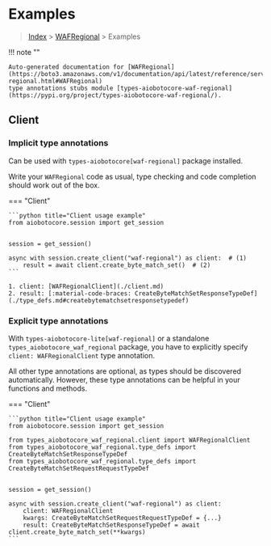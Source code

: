 # Examples

> [Index](../README.md) > [WAFRegional](./README.md) > Examples

!!! note ""

    Auto-generated documentation for [WAFRegional](https://boto3.amazonaws.com/v1/documentation/api/latest/reference/services/waf-regional.html#WAFRegional)
    type annotations stubs module [types-aiobotocore-waf-regional](https://pypi.org/project/types-aiobotocore-waf-regional/).

## Client

### Implicit type annotations

Can be used with `types-aiobotocore[waf-regional]` package installed.

Write your `WAFRegional` code as usual,
type checking and code completion should work out of the box.



=== "Client"

    ```python title="Client usage example"
    from aiobotocore.session import get_session


    session = get_session()

    async with session.create_client("waf-regional") as client:  # (1)
        result = await client.create_byte_match_set()  # (2)
    ```

    1. client: [WAFRegionalClient](./client.md)
    2. result: [:material-code-braces: CreateByteMatchSetResponseTypeDef](./type_defs.md#createbytematchsetresponsetypedef) 






### Explicit type annotations

With `types-aiobotocore-lite[waf-regional]`
or a standalone `types_aiobotocore_waf_regional` package, you have to explicitly specify
`client: WAFRegionalClient` type annotation.

All other type annotations are optional, as types should be discovered automatically.
However, these type annotations can be helpful in your functions and methods.


=== "Client"

    ```python title="Client usage example"
    from aiobotocore.session import get_session

    from types_aiobotocore_waf_regional.client import WAFRegionalClient
    from types_aiobotocore_waf_regional.type_defs import CreateByteMatchSetResponseTypeDef
    from types_aiobotocore_waf_regional.type_defs import CreateByteMatchSetRequestRequestTypeDef


    session = get_session()

    async with session.create_client("waf-regional") as client:
        client: WAFRegionalClient
        kwargs: CreateByteMatchSetRequestRequestTypeDef = {...}
        result: CreateByteMatchSetResponseTypeDef = await client.create_byte_match_set(**kwargs)
    ```




